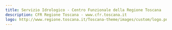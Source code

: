 ```yaml
---
title: Servizio Idrologico - Centro Funzionale della Regione Toscana
description: CFR Regione Toscana - www.cfr.toscana.it
logo: http://www.regione.toscana.it/Toscana-theme/images/custom/logo.png
---
```

